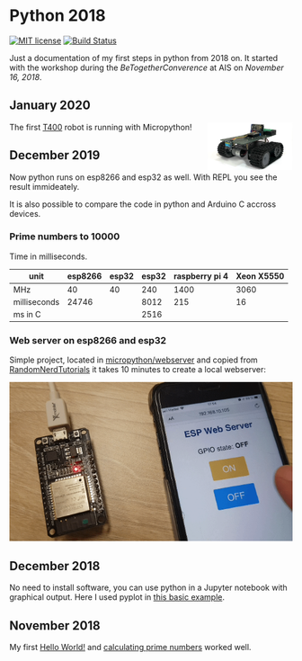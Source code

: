 # Python 2018
[![MIT license](https://img.shields.io/github/license/kreier/python2018?color=brightgreen)](http://opensource.org/licenses/MIT)
[![Build Status](https://travis-ci.com/kreier/python2018.svg?branch=master)](https://travis-ci.com/kreier/python2018)

Just a documentation of my first steps in python from 2018 on. It started with the workshop during the *BeTogetherConverence* at AIS on *November 16, 2018*.

## January 2020

<img src="https://github.com/kreier/T400/raw/main/docs/T400lite.jpg" align="right" width="30%">

The first [T400](https://github.com/kreier/T400) robot is running with Micropython!

## December 2019

Now python runs on esp8266 and esp32 as well. With REPL you see the result immideately.

It is also possible to compare the code in python and Arduino C accross devices. 

### Prime numbers to 10000

Time in milliseconds.

| unit         | esp8266 | esp32 | esp32 | raspberry pi 4 | Xeon X5550  |
|--------------|---------|-------|-------|----------------|-------------|
| MHz          | 40      | 40    | 240   | 1400           | 3060        |
| milliseconds | 24746   |       | 8012  | 215            | 16          |
| ms in C      |         |       | 2516  |                |             |

### Web server on esp8266 and esp32

Simple project, located in [micropython/webserver](micropython/webserver) and copied from [RandomNerdTutorials](https://randomnerdtutorials.com/esp32-esp8266-micropython-web-server/) it takes 10 minutes to create a local webserver:

![webserver](micropython/webserver/20191216.gif)

## December 2018

No need to install software, you can use python in a Jupyter notebook with graphical output. Here I used pyplot in [this basic example](https://github.com/kreier/python2018/blob/master/basics/first.ipynb).

## November 2018

My first [Hello World!](https://github.com/kreier/python2018/blob/master/basics/hello-world.py) and [calculating prime numbers](https://github.com/kreier/python2018/blob/master/basics/prime-numbers.py) worked well.
